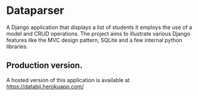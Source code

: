 # Dataparser
A Django application that displays a list of students it employs the use of a model and CRUD operations. 
The project aims to illustrate various Django features like the MVC design pattern, SQLite and a few internal python libraries.
## Production version.
A hosted version of this application is available at https://databii.herokuapp.com/
